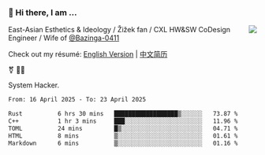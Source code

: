 ### 👋 Hi there, I am ...

<img align="right" src="https://github-readme-stats.vercel.app/api?username=victoryang00&show_icons=true&icon_color=0366d6&bg_color=ffffff&hide_title=true" />

East-Asian Esthetics & Ideology / Žižek fan / CXL HW&SW CoDesign Engineer / Wife of [@Bazinga-0411](https://bazinga-0411.github.io/)

Check out my résumé: [English Version](http://asplos.dev/) | [中文简历](http://asplos.dev/CN.html)

⚧️ 
🏳️‍⚧️ 

System Hacker.


<!--START_SECTION:waka-->

```txt
From: 16 April 2025 - To: 23 April 2025

Rust          6 hrs 30 mins   ██████████████████▒░░░░░░   73.87 %
C++           1 hr 3 mins     ███░░░░░░░░░░░░░░░░░░░░░░   11.96 %
TOML          24 mins         █▒░░░░░░░░░░░░░░░░░░░░░░░   04.71 %
HTML          8 mins          ▒░░░░░░░░░░░░░░░░░░░░░░░░   01.61 %
Markdown      6 mins          ▒░░░░░░░░░░░░░░░░░░░░░░░░   01.16 %
```

<!--END_SECTION:waka-->

